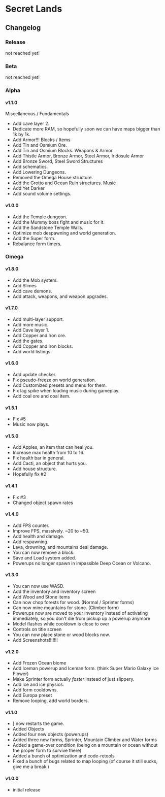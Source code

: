 # Secret Lands

## Changelog
### Release
not reached yet!
### Beta
not reached yet!
### Alpha
#### v1.1.0
Miscellaneous / Fundamentals
- Add cave layer 2.
- Dedicate more RAM, so hopefully soon we can have maps bigger than 1k by 1k.
- Add Armor!!!
Blocks / Items
- Add Tin and Osmium Ore.
- Add Tin and Osmium Blocks.
Weapons & Armor
- Add Thistle Armor, Bronze Armor, Steel Armor, Iridosule Armor
- Add Bronze Sword, Steel Sword
Structures
- Add schematics.
- Add Lowering Dungeons.
- Removed the Omega House structure.
- Add the Grotto and Ocean Ruin structures.
Music
- Add Yet Darker
- Add sound volume settings.
#### v1.0.0
- Add the Temple dungeon.
- Add the Mummy boss fight and music for it.
- Add the Sandstone Temple Walls.
- Optimize mob despawning and world generation.
- Add the Super form.
- Rebalance form timers.
### Omega
#### v1.8.0
- Add the Mob system.
- Add Slimes
- Add cave demons.
- Add attack, weapons, and weapon upgrades.
#### v1.7.0
- Add multi-layer support.
- Add more music.
- Add Cave layer 1.
- Add Copper and Iron ore.
- Add the gates.
- Add Copper and Iron blocks.
- Add world listings.
#### v1.6.0
- Add update checker.
- Fix pseudo-freeze on world generation.
- Add Customized presets and menu for them.
- Fix lag spike when loading music during gameplay.
- Add coal ore and coal item.
#### v1.5.1
- Fix #5
- Music now plays.
#### v1.5.0
- Add Apples, an item that can heal you.
- Increase max health from 10 to 16.
- Fix health bar in general.
- Add Cacti, an object that hurts you.
- Add house structure.
- Hopefully fix #2
#### v1.4.1
- Fix #3
- Changed object spawn rates
#### v1.4.0
- Add FPS counter.
- Improve FPS, massively. ~20 to ~50.
- Add health and damage.
- Add respawning.
- Lava, drowning, and mountains deal damage.
- You can now remove a block.
- Save and Load system added.
- Powerups no longer spawn in impassible Deep Ocean or Volcano.
#### v1.3.0
- You can now use WASD.
- Add the inventory and inventory screen
- Add Wood and Stone items
- Can now chop forests for wood. (Normal / Sprinter forms)
- Can now mine mountains for stone. (Climber form)
- Powerups now are moved to your inventory instead of activating immediately, so you don't die from pickup up a powerup anymore
- Model flashes while cooldown is close to over
- Controls on title screen
- You can now place stone or wood blocks now.
- Add Screenshots!!!!!!!
#### v1.2.0
- Add Frozen Ocean biome
- Add Iceman powerup and Iceman form. (think Super Mario Galaxy Ice Flower)
- Make Sprinter form actually *faster* instead of just slippery.
- Add ice and ice physics.
- Add form cooldowns.
- Add Europa preset
- Remove looping, add world borders.
#### v1.1.0
- [ now restarts the game.
- Added Objects
- Added four new objects (powerups)
- Added three new forms, Sprinter, Mountain Climber and Water forms
- Added a game-over condition (being on a mountain or ocean without the proper form to survive there)
- Added a bunch of optimization and code-retools
- Fixed a bunch of bugs related to map looping (of course it still sucks, give me a break.)
#### v1.0.0
- initial release

